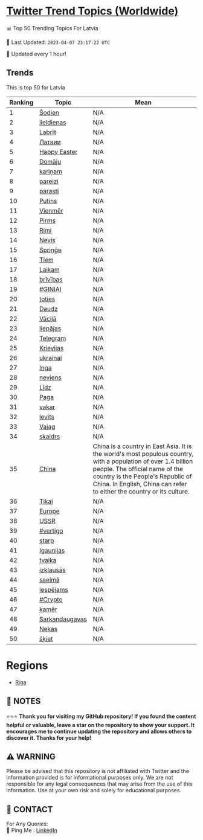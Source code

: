 [Twitter Trend Topics (Worldwide)](https://github.com/ErcinDedeoglu/Twitter-Trend-Topics)
==========


📊 Top 50 Trending Topics For Latvia

📆 Last Updated: `2023-04-07 23:17:22 UTC`

🔧 Updated every 1 hour!


## Trends

This is top 50 for Latvia

| Ranking | Topic | Mean |
| ------- | ------------ | ------------ |
| 1 | [Šodien](http://twitter.com/search?q=%c5%a0odien) | N/A |
| 2 | [lieldienas](http://twitter.com/search?q=lieldienas) | N/A |
| 3 | [Labrīt](http://twitter.com/search?q=Labr%c4%abt) | N/A |
| 4 | [Латвии](http://twitter.com/search?q=%d0%9b%d0%b0%d1%82%d0%b2%d0%b8%d0%b8) | N/A |
| 5 | [Happy Easter](http://twitter.com/search?q=Happy+Easter) | N/A |
| 6 | [Domāju](http://twitter.com/search?q=Dom%c4%81ju) | N/A |
| 7 | [kariņam](http://twitter.com/search?q=kari%c5%86am) | N/A |
| 8 | [pareizi](http://twitter.com/search?q=pareizi) | N/A |
| 9 | [parasti](http://twitter.com/search?q=parasti) | N/A |
| 10 | [Putins](http://twitter.com/search?q=Putins) | N/A |
| 11 | [Vienmēr](http://twitter.com/search?q=Vienm%c4%93r) | N/A |
| 12 | [Pirms](http://twitter.com/search?q=Pirms) | N/A |
| 13 | [Rimi](http://twitter.com/search?q=Rimi) | N/A |
| 14 | [Nevis](http://twitter.com/search?q=Nevis) | N/A |
| 15 | [Spriņģe](http://twitter.com/search?q=Spri%c5%86%c4%a3e) | N/A |
| 16 | [Tiem](http://twitter.com/search?q=Tiem) | N/A |
| 17 | [Laikam](http://twitter.com/search?q=Laikam) | N/A |
| 18 | [brīvības](http://twitter.com/search?q=br%c4%abv%c4%abbas) | N/A |
| 19 | [#GINIAI](http://twitter.com/search?q=%23GINIAI) | N/A |
| 20 | [toties](http://twitter.com/search?q=toties) | N/A |
| 21 | [Daudz](http://twitter.com/search?q=Daudz) | N/A |
| 22 | [Vācijā](http://twitter.com/search?q=V%c4%81cij%c4%81) | N/A |
| 23 | [liepājas](http://twitter.com/search?q=liep%c4%81jas) | N/A |
| 24 | [Telegram](http://twitter.com/search?q=Telegram) | N/A |
| 25 | [Krievijas](http://twitter.com/search?q=Krievijas) | N/A |
| 26 | [ukrainai](http://twitter.com/search?q=ukrainai) | N/A |
| 27 | [Inga](http://twitter.com/search?q=Inga) | N/A |
| 28 | [neviens](http://twitter.com/search?q=neviens) | N/A |
| 29 | [Līdz](http://twitter.com/search?q=L%c4%abdz) | N/A |
| 30 | [Paga](http://twitter.com/search?q=Paga) | N/A |
| 31 | [vakar](http://twitter.com/search?q=vakar) | N/A |
| 32 | [levits](http://twitter.com/search?q=levits) | N/A |
| 33 | [Vajag](http://twitter.com/search?q=Vajag) | N/A |
| 34 | [skaidrs](http://twitter.com/search?q=skaidrs) | N/A |
| 35 | [China](http://twitter.com/search?q=China) | China is a country in East Asia. It is the world's most populous country, with a population of over 1.4 billion people. The official name of the country is the People's Republic of China. In English, China can refer to either the country or its culture. |
| 36 | [Tikai](http://twitter.com/search?q=Tikai) | N/A |
| 37 | [Europe](http://twitter.com/search?q=Europe) | N/A |
| 38 | [USSR](http://twitter.com/search?q=USSR) | N/A |
| 39 | [#vertigo](http://twitter.com/search?q=%23vertigo) | N/A |
| 40 | [starp](http://twitter.com/search?q=starp) | N/A |
| 41 | [Igaunijas](http://twitter.com/search?q=Igaunijas) | N/A |
| 42 | [tvaika](http://twitter.com/search?q=tvaika) | N/A |
| 43 | [izklausās](http://twitter.com/search?q=izklaus%c4%81s) | N/A |
| 44 | [saeimā](http://twitter.com/search?q=saeim%c4%81) | N/A |
| 45 | [iespējams](http://twitter.com/search?q=iesp%c4%93jams) | N/A |
| 46 | [#Crypto](http://twitter.com/search?q=%23Crypto) | N/A |
| 47 | [kamēr](http://twitter.com/search?q=kam%c4%93r) | N/A |
| 48 | [Sarkandaugavas](http://twitter.com/search?q=Sarkandaugavas) | N/A |
| 49 | [Nekas](http://twitter.com/search?q=Nekas) | N/A |
| 50 | [šķiet](http://twitter.com/search?q=%c5%a1%c4%b7iet) | N/A |



# Regions

* [Riga](</Latvia/Riga.md>)



## 📝 NOTES

⭐⭐⭐ **Thank you for visiting my GitHub repository! If you found the content helpful or valuable, leave a star on the repository to show your support. It encourages me to continue updating the repository and allows others to discover it. Thanks for your help!**


## ⚠️ WARNING

Please be advised that this repository is not affiliated with Twitter and the information provided is for informational purposes only. We are not responsible for any legal consequences that may arise from the use of this information. Use at your own risk and solely for educational purposes.


## 📨 CONTACT

 For Any Queries:  
            🏓 Ping Me : [LinkedIn](https://www.linkedin.com/in/ercindedeoglu/)
